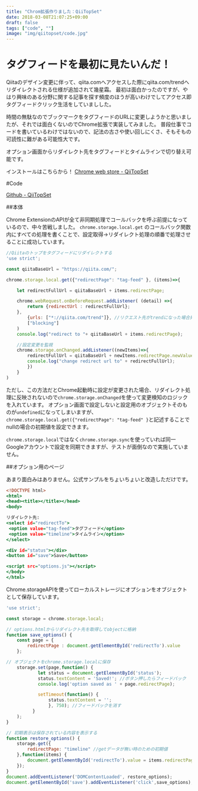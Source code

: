 ```yaml
---
title: "Chrom拡張作りました：QiiTopSet"
date: 2018-03-08T21:07:25+09:00
draft: false
tags: ["code", ""]
image: "img/qiitopset/code.jpg"
---
```

# タグフィードを最初に見たいんだ！

Qiitaのデザイン変更に伴って、qiita.comへアクセスした際にqiita.com/trendへリダイレクトされる仕様が追加されて幾星霜。
最初は面白かったのですが、やはり興味のある分野に関する記事を探す頻度のほうが高いわけでしてアクセス即タグフィードクリック生活をしていましした。

時間の無駄なのでブックマークをタグフィードのURLに変更しようかと思いましたが、それでは面白くないのでChrome拡張で実装してみました。
普段仕事でコードを書いているわけではないので、記法の古さや使い回しにくさ、そもそもの可読性に難がある可能性大です。

オプション画面からリダイレクト先をタグフィードとタイムラインで切り替え可能です。

インストールはこちらから！
[Chrome web store - QiiTopSet](https://chrome.google.com/webstore/detail/qiitopset/ipgbemcljflegiekgghabajhbaihmhlm)

#Code

[Github - QiiTopSet](https://github.com/gensobunya/QiiTopSet)

##本体

Chrome ExtensionのAPIが全て非同期処理でコールバックを呼ぶ前提になっているので、中々苦戦しました。
`chrome.storage.local.get` のコールバック関数内にすべての処理を書くことで、設定取得→リダイレクト処理の順番で処理させることに成功しています。


```JavaScript:trendIgnore.js
//Qiitaのトップをタグフィードにリダイレクトする
'use strict';

const qiitaBaseUrl = "https://qiita.com/";

chrome.storage.local.get({"redirectPage": "tag-feed" }, (items)=>{

	let redirectFullUrl = qiitaBaseUrl + items.redirectPage;

	chrome.webRequest.onBeforeRequest.addListener( (detail) =>{
		return {redirectUrl : redirectFullUrl};
	},
		{urls: ["*://qiita.com/trend"]}, //リクエスト先がtrendになった場合発火
		["blocking"]
	)
	console.log("redirect to "+ qiitaBaseUrl + items.redirectPage);

	//設定変更を監視
	chrome.storage.onChanged.addListener((newItems)=>{
		redirectFullUrl = qiitaBaseUrl + newItems.redirectPage.newValue;
		console.log("change redirect url to" + redirectFullUrl);
		})
	}
)
```

ただし、この方法だとChrome起動時に設定が変更された場合、リダイレクト処理に反映されないので`chrome.storage.onChanged`を使って変更検知のロジックを入れています。
オプション画面で設定しないと設定用のオブジェクトそのものが`undefined`になってしまいますが、`chrome.storage.local.get({"redirectPage": "tag-feed" }`と記述することでnullの場合の初期値を設定できます。

`chrome.storage.local`ではなく`chrome.storage.sync`を使っていれば同一Googleアカウントで設定を同期できますが、テストが面倒なので実施していません。

##オプション用のページ

あまり面白みはありません。公式サンプルをちょいちょいと改造しただけです。

```HTML:options.html
<!DOCTYPE html>
<html>
<head><title></title></head>
<body>

リダイレクト先:
<select id="redirectTo">
 <option value="tag-feed">タグフィード</option>
 <option value="timeline">タイムライン</option>
</select>

<div id="status"></div>
<button id="save">Save</button>

<script src="options.js"></script>
</body>
</html>
```

Chrome.storageAPIを使ってローカルストレージにオプションをオブジェクトとして保存しています。


```JavaScript:options.js
'use strict';

const storage = chrome.storage.local;

// options.htmlからリダイレクト先を取得してobjectに格納
function save_options() {
	const page = {
		redirectPage : document.getElementById('redirectTo').value
	};

// オブジェクトをchrome.storage.localに保存
	storage.set(page,function() {
			let status = document.getElementById('status');
			status.textContent = 'Saved!'; //ボタン押したらフィードバック
			console.log('option saved as ' + page.redirectPage);

			setTimeout(function() {
				status.textContent = '';
				}, 750); //フィードバックを消す
		  }
	);
}

// 初期表示は保存されている内容を表示する
function restore_options() {
	storage.get({
		redirectPage: "timeline" //getデータが無い時のための初期値
	},function(items) {
		document.getElementById('redirectTo').value = items.redirectPage;
	});
}
document.addEventListener('DOMContentLoaded', restore_options);
document.getElementById('save').addEventListener('click',save_options);
```
